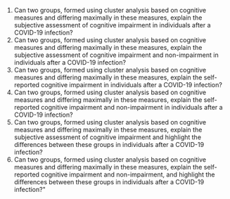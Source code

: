 1. Can two groups, formed using cluster analysis based on cognitive measures and differing maximally in these measures, explain the subjective assessment of cognitive impairment in individuals after a COVID-19 infection?
2. Can two groups, formed using cluster analysis based on cognitive measures and differing maximally in these measures, explain the subjective assessment of cognitive impairment and non-impairment in individuals after a COVID-19 infection?
3. Can two groups, formed using cluster analysis based on cognitive measures and differing maximally in these measures, explain the self-reported cognitive impairment in individuals after a COVID-19 infection?
4. Can two groups, formed using cluster analysis based on cognitive measures and differing maximally in these measures, explain the self-reported cognitive impairment and non-impairment in individuals after a COVID-19 infection?
5. Can two groups, formed using cluster analysis based on cognitive measures and differing maximally in these measures, explain the subjective assessment of cognitive impairment and highlight the differences between these groups in individuals after a COVID-19 infection?
6. Can two groups, formed using cluster analysis based on cognitive measures and differing maximally in these measures, explain the self-reported cognitive impairment and non-impairment, and highlight the differences between these groups in individuals after a COVID-19 infection?"
